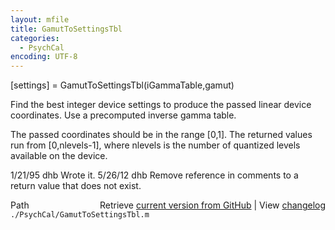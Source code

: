 ```yaml
---
layout: mfile
title: GamutToSettingsTbl
categories:
  - PsychCal
encoding: UTF-8
---
```


\[settings\] = GamutToSettingsTbl\(iGammaTable,gamut\)

Find the best integer device settings to produce
the passed linear device coordinates. Use a precomputed
inverse gamma table.

The passed coordinates should be in the range \[0,1\].
The returned values run from \[0,nlevels-1\], where nlevels
is the number of quantized levels available on the device.

1/21/95     dhb     Wrote it.
5/26/12       dhb     Remove reference in comments to a return value that does not exist.


<div class="code_header" style="text-align:right;">
  <span style="float:left;">Path&nbsp;&nbsp;</span> <span class="counter">Retrieve <a href=
  "https://raw.github.com/Psychtoolbox-3/Psychtoolbox-3/beta/./PsychCal/GamutToSettingsTbl.m">current version from GitHub</a> | View <a href=
  "https://github.com/Psychtoolbox-3/Psychtoolbox-3/commits/beta/./PsychCal/GamutToSettingsTbl.m">changelog</a></span>
</div>
<div class="code">
  <code>./PsychCal/GamutToSettingsTbl.m</code>
</div>
